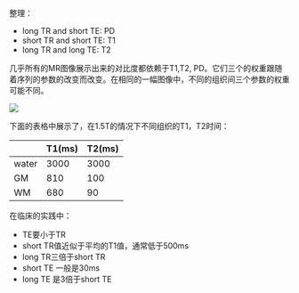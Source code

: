 整理：
* long TR and short TE: PD
* short TR and short TE: T1
* long TR and long TE: T2

几乎所有的MR图像展示出来的对比度都依赖于T1,T2, PD。它们三个的权重跟随着序列的参数的改变而改变。在相同的一幅图像中，不同的组织间三个参数的权重可能不同。

![](https://www.imaios.com/i/var/ezwebin_site/storage/images/media/images/e-mri/nuancier/903195-1-eng-GB/nuancier.jpg)

下面的表格中展示了，在1.5T的情况下不同组织的T1，T2时间：

|   |T1(ms)|T2(ms)|
|--|--|--|
|water|3000|3000|
|GM|810|100|
|WM|680|90|

在临床的实践中：
* TE要小于TR
* short TR值近似于平均的T1值，通常低于500ms
* long TR三倍于short TR
* short TE 一般是30ms
* long TE 是3倍于short TE

